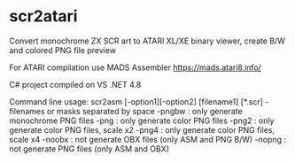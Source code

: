 # scr2atari
Convert monochrome ZX SCR art to ATARI XL/XE binary viewer, create B/W and colored PNG file preview

For ATARI compilation use MADS Assembler https://mads.atari8.info/

C# project compiled on VS .NET 4.8

Command line usage:
scr2asm [-option1][-option2] [filename1] [*.scr] - filenames or masks separated by space
        -pngbw  : only generate monochrome PNG files
        -png    : only generate color PNG files
        -png2   : only generate color PNG files, scale x2
        -png4   : only generate color PNG files, scale x4
        -noobx  : not  generate OBX files (only ASM and PNG B/W)
        -nopng  : not  generate PNG files (only ASM and OBX)
